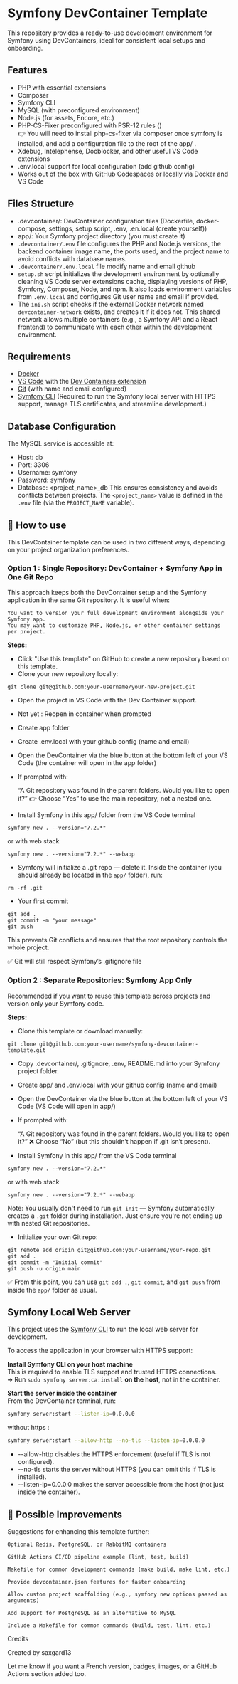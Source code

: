 # Symfony DevContainer Template

This repository provides a ready-to-use development environment for Symfony using DevContainers, ideal for consistent local setups and onboarding.

## Features

- PHP with essential extensions
- Composer
- Symfony CLI
- MySQL (with preconfigured environment)
- Node.js (for assets, Encore, etc.)
- PHP-CS-Fixer preconfigured with PSR-12 rules ()  
👉  You will need to install php-cs-fixer via composer once symfony is installed, and add a configuration file to the root of the app/ .
- Xdebug, Intelephense, Docblocker, and other useful VS Code extensions  
- .env.local support for local configuration (add github config)
- Works out of the box with GitHub Codespaces or locally via Docker and VS Code

## Files Structure

- .devcontainer/: DevContainer configuration files (Dockerfile, docker-compose, settings, setup script, .env, .en.local (create yourself))
- app/: Your Symfony project directory (you must create it)
- `.devcontainer/.env` file configures the PHP and Node.js versions, the backend container image name, the ports used, and the project name to avoid conflicts with database names.
- `.devcontainer/.env.local` file modify name and email github
- `setup.sh` script initializes the development environment by optionally cleaning VS Code server extensions cache, displaying versions of PHP, Symfony, Composer, Node, and npm. It also loads environment variables from `.env.local` and configures Git user name and email if provided.
- The `ini.sh` script checks if the external Docker network named `devcontainer-network` exists, and creates it if it does not. This shared network allows multiple containers (e.g., a Symfony API and a React frontend) to communicate with each other within the development environment.


## Requirements

- [Docker](https://www.docker.com/)
- [VS Code](https://code.visualstudio.com/) with the [Dev Containers extension](https://marketplace.visualstudio.com/items?itemName=ms-vscode-remote.remote-containers)
- [Git](https://git-scm.com/) (with name and email configured)
- [Symfony CLI](https://symfony.com/download) (Required to run the Symfony local server with HTTPS support, manage TLS certificates, and streamline development.)



## Database Configuration

The MySQL service is accessible at:
- Host: db
- Port: 3306
- Username: symfony
- Password: symfony
- Database: <project_name>_db
This ensures consistency and avoids conflicts between projects. The `<project_name>` value is defined in the `.env` file (via the `PROJECT_NAME` variable).


## 🔧 How to use

This DevContainer template can be used in two different ways, depending on your project organization preferences.


### Option 1 : Single Repository: DevContainer + Symfony App in One Git Repo


This approach keeps both the DevContainer setup and the Symfony application in the same Git repository. It is useful when:

    You want to version your full development environment alongside your Symfony app.
    You may want to customize PHP, Node.js, or other container settings per project.

**Steps:**

- Click "Use this template" on GitHub to create a new repository based on this template.
- Clone your new repository locally:

```
git clone git@github.com:your-username/your-new-project.git
```
- Open the project in VS Code with the Dev Container support.
- Not yet : Reopen in container when prompted
- Create app folder
- Create .env.local with your github config (name and email)
- Open the DevContainer via the blue button at the bottom left of your VS Code (the container will open in the app folder) 
- If prompted with:

    “A Git repository was found in the parent folders. Would you like to open it?”
    👉 Choose “Yes” to use the main repository, not a nested one.    
- Install Symfony in this app/ folder from the VS Code terminal

```
symfony new . --version="7.2.*"
```
or with web stack
```
symfony new . --version="7.2.*" --webapp
```

- Symfony will initialize a .git repo — delete it. Inside the container (you should already be located in the `app/` folder), run:
```
rm -rf .git
```
- Your first commit 
```
git add .
git commit -m "your message"
git push
```

This prevents Git conflicts and ensures that the root repository controls the whole project.

✅ Git will still respect Symfony’s .gitignore file


### Option 2  : Separate Repositories: Symfony App Only

Recommended if you want to reuse this template across projects and version only your Symfony code.

**Steps:**

- Clone this template or download manually:

```
git clone git@github.com:your-username/symfony-devcontainer-template.git
```

- Copy .devcontainer/, .gitignore, .env, README.md into your Symfony project folder.
- Create app/ and .env.local with your github config (name and email)
- Open the DevContainer via the blue button at the bottom left of your VS Code (VS Code will open in app/) 
- If prompted with:

    “A Git repository was found in the parent folders. Would you like to open it?”
    ❌ Choose “No” (but this shouldn’t happen if .git isn’t present).  
- Install Symfony in this app/ from the VS Code terminal
```
symfony new . --version="7.2.*"
```
or with web stack
```
symfony new . --version="7.2.*" --webapp
```
Note: You usually don't need to run `git init` — Symfony automatically creates a `.git` folder during installation. Just ensure you're not ending up with nested Git repositories.

- Initialize your own Git repo:

```
git remote add origin git@github.com:your-username/your-repo.git
git add .
git commit -m "Initial commit"
git push -u origin main
```
✅ From this point, you can use `git add .`, `git commit`, and `git push` from inside the `app/` folder as usual.


## Symfony Local Web Server

This project uses the [Symfony CLI](https://symfony.com/download) to run the local web server for development.

To access the application in your browser with HTTPS support:

**Install Symfony CLI on your host machine**  
This is required to enable TLS support and trusted HTTPS connections.  
➜ Run `sudo symfony server:ca:install` **on the host**, not in the container.

**Start the server inside the container**  
From the DevContainer terminal, run:  
```bash
symfony server:start --listen-ip=0.0.0.0
```

without https :

```bash
symfony server:start --allow-http --no-tls --listen-ip=0.0.0.0
```

- --allow-http disables the HTTPS enforcement (useful if TLS is not configured).
- --no-tls starts the server without HTTPS (you can omit this if TLS is installed).
- --listen-ip=0.0.0.0 makes the server accessible from the host (not just inside the container).



## 🚀 Possible Improvements

Suggestions for enhancing this template further:

    Optional Redis, PostgreSQL, or RabbitMQ containers

    GitHub Actions CI/CD pipeline example (lint, test, build)
    
    Makefile for common development commands (make build, make lint, etc.)

    Provide devcontainer.json features for faster onboarding

    Allow custom project scaffolding (e.g., symfony new options passed as arguments)

    Add support for PostgreSQL as an alternative to MySQL

    Include a Makefile for common commands (build, test, lint, etc.)


Credits

Created by saxgard13

Let me know if you want a French version, badges, images, or a GitHub Actions section added too.
 